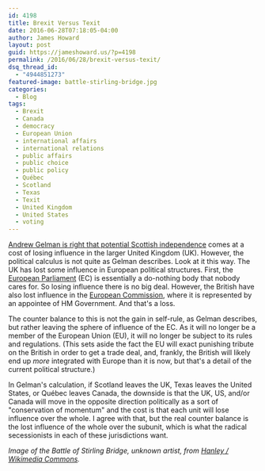 ```yaml
---
id: 4198
title: Brexit Versus Texit
date: 2016-06-28T07:18:05-04:00
author: James Howard
layout: post
guid: https://jameshoward.us/?p=4198
permalink: /2016/06/28/brexit-versus-texit/
dsq_thread_id:
  - "4944851273"
featured-image: battle-stirling-bridge.jpg
categories:
  - Blog
tags:
  - Brexit
  - Canada
  - democracy
  - European Union
  - international affairs
  - international relations
  - public affairs
  - public choice
  - public policy
  - Québec
  - Scotland
  - Texas
  - Texit
  - United Kingdom
  - United States
  - voting
---
```

[Andrew Gelman is right that potential Scottish
independence](http://andrewgelman.com/2016/06/27/brexit-vs-texit/) comes
at a cost of losing influence in the larger United Kingdom (UK).
However, the political calculus is not quite as Gelman describes.
Look at it this way.  The UK has lost some influence in European
political structures.  First, the [European
Parliament](http://www.europarl.europa.eu/portal/en/) (EC) is
essentially a do-nothing body that nobody cares for.  So losing
influence there is no big deal.  However, the British have also
lost influence in the [European
Commission](http://ec.europa.eu/index_en.htm), where it is represented
by an appointee of HM Government.  And that's a loss.

The counter balance to this is not the gain in self-rule, as Gelman
describes, but rather leaving the sphere of influence of the EC.
As it will no longer be a member of the European Union (EU), it
will no longer be subject to its rules and regulations.  (This sets
aside the fact the EU will exact punishing tribute on the British
in order to get a trade deal, and, frankly, the British will likely
end up _more_ integrated with Europe than it is now, but that's a
detail of the current political structure.)

In Gelman's calculation, if Scotland leaves the UK, Texas leaves
the United States, or Québec leaves Canada, the downside is that
the UK, US, and/or Canada will move in the opposite direction
politically as a sort of "conservation of momentum" and the cost is
that each unit will lose influence over the whole.  I agree with
that, but the real counter balance is the lost influence of the
whole over the subunit, which is what the radical secessionists in
each of these jurisdictions want.

_Image of the Battle of Stirling Bridge, unknown artist, from [Hanley
/ Wikimedia
Commons](https://commons.wikimedia.org/wiki/File:The_Battle_of_Stirling_Bridge.jpg)._
